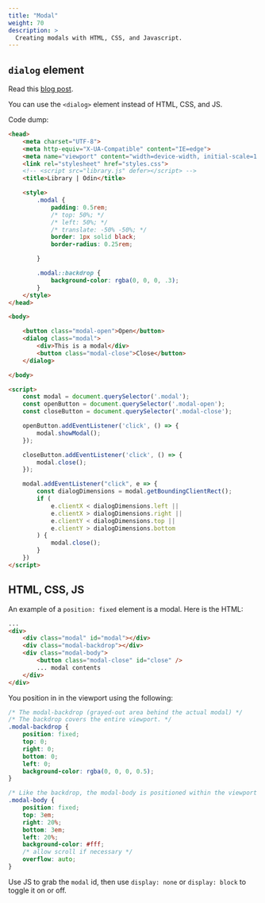```yaml
---
title: "Modal"
weight: 70
description: >
  Creating modals with HTML, CSS, and Javascript.
---
```


## `dialog` element

Read this [blog post](https://blog.webdevsimplified.com/2023-04/html-dialog/).

You can use the `<dialog>` element instead of HTML, CSS, and JS.

Code dump:

```html
<head>
    <meta charset="UTF-8">
    <meta http-equiv="X-UA-Compatible" content="IE=edge">
    <meta name="viewport" content="width=device-width, initial-scale=1.0">
    <link rel="stylesheet" href="styles.css">
    <!-- <script src="library.js" defer></script> -->
    <title>Library | Odin</title>

    <style>
        .modal {
            padding: 0.5rem;
            /* top: 50%; */
            /* left: 50%; */
            /* translate: -50% -50%; */
            border: 1px solid black;
            border-radius: 0.25rem;

        }

        .modal::backdrop {
            background-color: rgba(0, 0, 0, .3);
        }
    </style>
</head>

<body>

    <button class="modal-open">Open</button>
    <dialog class="modal">
        <div>This is a modal</div>
        <button class="modal-close">Close</button>
    </dialog>

</body>

<script>
    const modal = document.querySelector('.modal');
    const openButton = document.querySelector('.modal-open');
    const closeButton = document.querySelector('.modal-close');

    openButton.addEventListener('click', () => {
        modal.showModal();
    });

    closeButton.addEventListener('click', () => {
        modal.close();
    });

    modal.addEventListener("click", e => {
        const dialogDimensions = modal.getBoundingClientRect();
        if (
            e.clientX < dialogDimensions.left ||
            e.clientX > dialogDimensions.right ||
            e.clientY < dialogDimensions.top ||
            e.clientY > dialogDimensions.bottom
        ) {
            modal.close();
        }
    })
</script>
```

## HTML, CSS, JS

An example of a `position: fixed` element is a modal. Here is the HTML:

```html
...
<div>
    <div class="modal" id="modal"></div>
    <div class="modal-backdrop"></div>
    <div class="modal-body">
        <button class="modal-close" id="close" />
        ... modal contents
    </div>
</div>
```

You position in in the viewport using the following:

```css
/* The modal-backdrop (grayed-out area behind the actual modal) */
/* The backdrop covers the entire viewport. */
.modal-backdrop {
    position: fixed;
    top: 0;
    right: 0;
    bottom: 0;
    left: 0;
    background-color: rgba(0, 0, 0, 0.5);
}

/* Like the backdrop, the modal-body is positioned within the viewport */
.modal-body {
    position: fixed;
    top: 3em;
    right: 20%;
    bottom: 3em;
    left: 20%;
    background-color: #fff;
    /* allow scroll if necessary */
    overflow: auto; 
}
```

Use JS to grab the `modal` id, then use `display: none` or `display: block` to toggle it on or off.